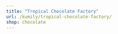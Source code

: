 ```yaml
---
title: "Tropical Chocolate Factory"
url: /kumily/tropical-chocolate-factory/
shop: chocolate
---
```

